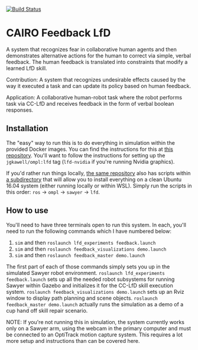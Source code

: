 [![Build Status](https://travis-ci.com/jgkawell/cairo-feedback-cclfd.svg?branch=master)](https://travis-ci.com/jgkawell/cairo-feedback-cclfd)

# CAIRO Feedback LfD
A system that recognizes fear in collaborative human agents and then demonstrates alternative actions for the human to correct via simple, verbal feedback. The human feedback is translated into constraints that modify a learned LfD skill.

Contribution: A system that recognizes undesirable effects caused by the way it executed a task and can update its policy based on human feedback.

Application: A collaborative human-robot task where the robot performs task via CC-LfD and receives feedback in the form of verbal boolean responses.

## Installation

The "easy" way to run this is to do everything in simulation within the provided Docker images. You can find the instructions for this at [this repository](https://github.com/jgkawell/docker-scripts). You'll want to follow the instructions for setting up the `jgkawell/ompl:lfd` tag (`lfd-nvidia` if you're running Nvidia graphics).

If you'd rather run things locally, [the same repository](https://github.com/jgkawell/docker-scripts) also has scripts within [a subdirectory](https://github.com/jgkawell/docker-scripts/tree/master/tools/linux) that will allow you to install everything on a clean Ubuntu 16.04 system (either running locally or within WSL). Simply run the scripts in this order: `ros` -> `ompl` -> `sawyer` -> `lfd`.

## How to use

You'll need to have three terminals open to run this system. In each, you'll need to run the following commands which I have numbered below:

1. `sim` and then `roslaunch lfd_experiments feedback.launch`
2. `sim` and then `roslaunch feedback_visualizations demo.launch`
3. `sim` and then `roslaunch feedback_master demo.launch`

The first part of each of those commands simply sets you up in the simulated Sawyer robot environment. `roslaunch lfd_experiments feedback.launch` sets up all the needed robot subsystems for running Sawyer within Gazebo and initializes it for the CC-LfD skill execution system. `roslaunch feedback_visualizations demo.launch` sets up an Rviz window to display path planning and scene objects. `roslaunch feedback_master demo.launch` actually runs the simulation as a demo of a cup hand off skill repair scenario.


NOTE: If you're not running this in simulation, the system currently works only on a Sawyer arm, using the webcam in the primary computer and must be connected to an OptiTrack motion capture system. This requires a lot more setup and instructions than can be covered here.
